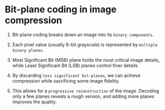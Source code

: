 # Bit-plane coding in image compression

1. Bit-plane coding breaks down an image into its `binary components.`

2. Each pixel value (usually 8-bit grayscale) is represented by `multiple binary planes`.

3. Most Significant Bit (MSB) plane holds the most critical image details, while Least Significant Bit (LSB) planes control finer details.

4. By discarding `less significant bit-planes`, we can achieve compression while sacrificing some image fidelity.

5. This allows for a `progressive reconstruction` of the image. Decoding only a few planes reveals a rough version, and adding more planes improves the quality.